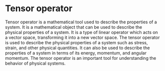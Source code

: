 # Tensor operator

Tensor operator is a mathematical tool used to describe the properties of a system. It is a mathematical object that can be used to describe the physical properties of a system. It is a type of linear operator which acts on a vector space, transforming it into a new vector space. The tensor operator is used to describe the physical properties of a system such as stress, strain, and other physical quantities. It can also be used to describe the properties of a system in terms of its energy, momentum, and angular momentum. The tensor operator is an important tool for understanding the behavior of physical systems.
